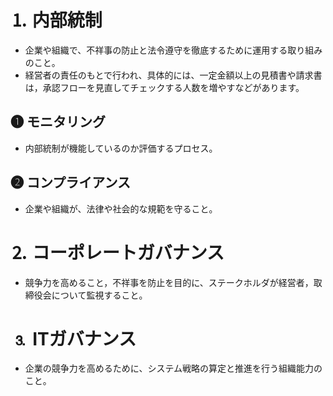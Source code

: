 # ⒈ 内部統制
- 企業や組織で、不祥事の防止と法令遵守を徹底するために運用する取り組みのこと。
- 経営者の責任のもとで行われ、具体的には、一定金額以上の見積書や請求書は，承認フローを見直してチェックする人数を増やすなどがあります。

## ❶ モニタリング
- 内部統制が機能しているのか評価するプロセス。

## ❷ コンプライアンス
- 企業や組織が、法律や社会的な規範を守ること。

# ⒉ コーポレートガバナンス
- 競争力を高めること，不祥事を防止を目的に、ステークホルダが経営者，取締役会について監視すること。

# ⒊ ITガバナンス
- 企業の競争力を高めるために、システム戦略の算定と推進を行う組織能力のこと。
